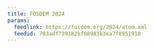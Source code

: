 ```yaml
---
title: FOSDEM 2024
params:
  feedlink: https://fosdem.org/2024/atom.xml
  feedid: 703adf739382bf08983b3ea7f8951910
---
```

